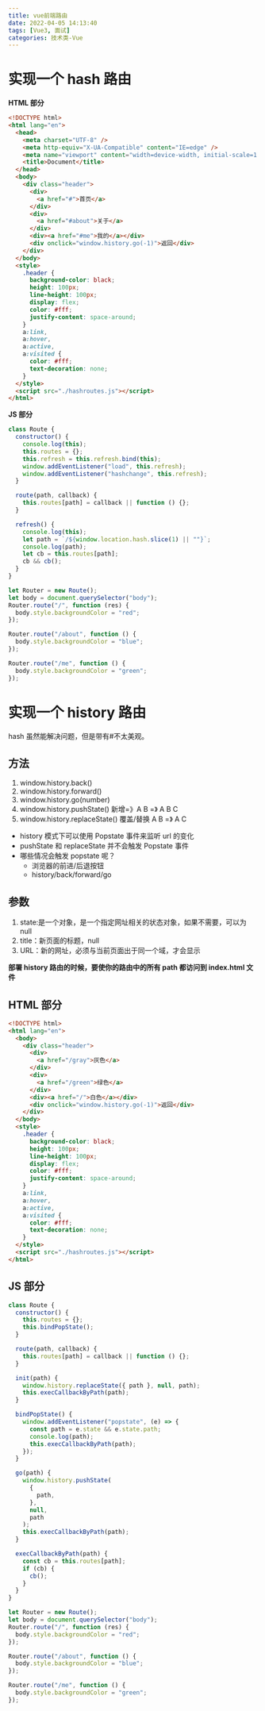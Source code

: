```yaml
---
title: vue前端路由
date: 2022-04-05 14:13:40
tags: [Vue3, 面试]
categories: 技术类-Vue
---
```


# 实现一个 hash 路由

**HTML 部分**

```html
<!DOCTYPE html>
<html lang="en">
  <head>
    <meta charset="UTF-8" />
    <meta http-equiv="X-UA-Compatible" content="IE=edge" />
    <meta name="viewport" content="width=device-width, initial-scale=1.0" />
    <title>Document</title>
  </head>
  <body>
    <div class="header">
      <div>
        <a href="#">首页</a>
      </div>
      <div>
        <a href="#about">关于</a>
      </div>
      <div><a href="#me">我的</a></div>
      <div onclick="window.history.go(-1)">返回</div>
    </div>
  </body>
  <style>
    .header {
      background-color: black;
      height: 100px;
      line-height: 100px;
      display: flex;
      color: #fff;
      justify-content: space-around;
    }
    a:link,
    a:hover,
    a:active,
    a:visited {
      color: #fff;
      text-decoration: none;
    }
  </style>
  <script src="./hashroutes.js"></script>
</html>
```

**JS 部分**

```js
class Route {
  constructor() {
    console.log(this);
    this.routes = {};
    this.refresh = this.refresh.bind(this);
    window.addEventListener("load", this.refresh);
    window.addEventListener("hashchange", this.refresh);
  }

  route(path, callback) {
    this.routes[path] = callback || function () {};
  }

  refresh() {
    console.log(this);
    let path = `/${window.location.hash.slice(1) || ""}`;
    console.log(path);
    let cb = this.routes[path];
    cb && cb();
  }
}

let Router = new Route();
let body = document.querySelector("body");
Router.route("/", function (res) {
  body.style.backgroundColor = "red";
});

Router.route("/about", function () {
  body.style.backgroundColor = "blue";
});

Router.route("/me", function () {
  body.style.backgroundColor = "green";
});
```

# 实现一个 history 路由

hash 虽然能解决问题，但是带有#不太美观。

## 方法

1. window.history.back()
2. window.history.forward()
3. window.history.go(number)
4. window.history.pushState() 新增=》A B =》 A B C
5. window.history.replaceState() 覆盖/替换 A B =》 A C

- history 模式下可以使用 Popstate 事件来监听 url 的变化
- pushState 和 replaceState 并不会触发 Popstate 事件
- 哪些情况会触发 popstate 呢？
  - 浏览器的前进/后退按钮
  - history/back/forward/go

## 参数

1. state:是一个对象，是一个指定网址相关的状态对象，如果不需要，可以为 null
2. title：新页面的标题，null
3. URL：新的网址，必须与当前页面出于同一个域，才会显示

**部署 history 路由的时候，要使你的路由中的所有 path 都访问到 index.html 文件**

## HTML 部分

```html
<!DOCTYPE html>
<html lang="en">
  <body>
    <div class="header">
      <div>
        <a href="/gray">灰色</a>
      </div>
      <div>
        <a href="/green">绿色</a>
      </div>
      <div><a href="/">白色</a></div>
      <div onclick="window.history.go(-1)">返回</div>
    </div>
  </body>
  <style>
    .header {
      background-color: black;
      height: 100px;
      line-height: 100px;
      display: flex;
      color: #fff;
      justify-content: space-around;
    }
    a:link,
    a:hover,
    a:active,
    a:visited {
      color: #fff;
      text-decoration: none;
    }
  </style>
  <script src="./hashroutes.js"></script>
</html>
```

## JS 部分

```js
class Route {
  constructor() {
    this.routes = {};
    this.bindPopState();
  }

  route(path, callback) {
    this.routes[path] = callback || function () {};
  }

  init(path) {
    window.history.replaceState({ path }, null, path);
    this.execCallbackByPath(path);
  }

  bindPopState() {
    window.addEventListener("popstate", (e) => {
      const path = e.state && e.state.path;
      console.log(path);
      this.execCallbackByPath(path);
    });
  }

  go(path) {
    window.history.pushState(
      {
        path,
      },
      null,
      path
    );
    this.execCallbackByPath(path);
  }

  execCallbackByPath(path) {
    const cb = this.routes[path];
    if (cb) {
      cb();
    }
  }
}

let Router = new Route();
let body = document.querySelector("body");
Router.route("/", function (res) {
  body.style.backgroundColor = "red";
});

Router.route("/about", function () {
  body.style.backgroundColor = "blue";
});

Router.route("/me", function () {
  body.style.backgroundColor = "green";
});
```
